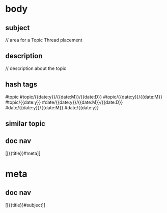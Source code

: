 # body
## subject
// area for  a Topic Thread placement
## description
// description about the topic 
## hash tags
#topic 
#topic/{{date:y}}/{{date:M}}/{{date:D}} #topic/{{date:y}}/{{date:M}} #topic/{{date:y}}
#date/{{date:y}}/{{date:M}}/{{date:D}} #date/{{date:y}}/{{date:M}} #date/{{date:y}}
## similar topic
## doc nav
[[{{title}}#meta]]
# meta
## doc nav 
[[{{title}}#subject]]